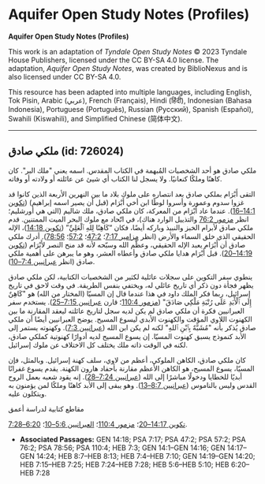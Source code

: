 # Aquifer Open Study Notes (Profiles)

**Aquifer Open Study Notes (Profiles)**

This work is an adaptation of *Tyndale Open Study Notes* © 2023 Tyndale House Publishers, licensed under the CC BY\-SA 4\.0 license. The adaptation, *Aquifer Open Study Notes*, was created by BiblioNexus and is also licensed under CC BY\-SA 4\.0\.

This resource has been adapted into multiple languages, including English, Tok Pisin, Arabic (عربي), French (Français), Hindi (हिंदी), Indonesian (Bahasa Indonesia), Portuguese (Português), Russian (Русский), Spanish (Español), Swahili (Kiswahili), and Simplified Chinese (简体中文).



--------------------------------

## ملكي صادق (id: 726024)

ملكي صادق هو أحد الشخصيات المُبهمة في الكتاب المقدس. اسمه يعني "ملك البر". كان كاهنًا وملكًا كنعانيًا. ولا يسجل لنا الكتاب أي شيئ عن عائلته أو ولادته أو وفاته.

التقى أَبْرَام بملكي صادق بعد انتصاره على ملوك بلاد ما بين النهرين الأربعة الذين كانوا قد غزوا سدوم وعمورة وأسروا لوطًا ابن أخي أَبْرَام (قبل أن يصير اسمه إبراهيم) ([تكوين 14:1–16](https://ref.ly/Gen14:1-Gen14:16)). عندما عاد أَبْرَام من المعركة، كان ملكي صادق، ملك شاليم (التي هي أورشليم؛ انظر [مزمور 76:2](https://ref.ly/Ps76:2) والتذييل الوارد هناك)، في اتّحاد مع ملوك البحر الميت الممتنين. قدم ملكي صادق لأبرام الخبز والنبيذ وباركه أيضًا، فكان “كَاهِنًا لِلهِ ٱلْعَلِيِّ” ([تكوين 14:18](https://ref.ly/Gen14:18))، الإله الحقيقي الذي خلق السماء والأرض (انظر [مزامير 7:17](https://ref.ly/Ps7:17)؛ [47:2](https://ref.ly/Ps47:2)؛ [57:2](https://ref.ly/Ps57:2)؛ [78:56](https://ref.ly/Ps78:56)). أدرك ملكي صادق أن أَبْرَام يعبد الإله الحقيقي، وعظّم الله وسبّحه لأنه قد منح النصر لأَبْرَام ([تكوين 14:19–20](https://ref.ly/Gen14:19-Gen14:20)). قبل أَبْرَام هدايا ملكي صادق وأعطاه العشر، وهو ما يبرهن على أهمية ملكي صادق (انظر [عبرانيين 7:4–10](https://ref.ly/Heb7:4-Heb7:10)).

ينطوي سفر التكوين على سجلات عائلية لكثير من الشخصيات الكتابية، لكن ملكي صادق يظهر فجأة دون ذكر أي تاريخ عائلي له، ويختفي بنفس الطريقة. في وقت لاحق في تاريخ إسرائيل، ربما فكر الملك داود في هذا عندما قال إن المسيّا (المختار من الله) هو "كَاهِنٌ إِلَى ٱلْأَبَدِ عَلَى رُتْبَةِ مَلْكِي صَادَقَ" ([مزمور 110:4](https://ref.ly/Ps110:4)؛ قارن [عبرانيين 7:15–25](https://ref.ly/Heb7:15-Heb7:25)). يستخدم سفر العبرانيين فكرة أن ملكي صادق لم يكن لديه سجل لتاريخ عائلته ليعقد المقارنة ما بين الكهنوت اللاوي المؤقت والكهنوت الأبدي ليسوع المسيح. يوضح العبرانيين أيضًا أن ملكي صادق يُذكر بأنه "مُشَبَّهٌ بِٱبْنِ ٱللهِ" لكنه لم يكن ابن الله ([عبرانيين 7:3](https://ref.ly/Heb7:3)). وكهنوته يستمر إلى الأبد كنموذج يسبق كهنوت المسيّا. إن يسوع المسيح لديه أدوارًا كهنوتية كملكي صادق، لكنه في الوقت ذاته ملك يختلف كل الاختلاف عن ملوك إسرائيل. 

كان ملكي صادق، الكاهن الملوكي، أعظم من لاوي، سلف كهنة إسرائيل. وبالمثل، فإن المسيّا، يسوع المسيح، هو الكاهن الأعظم مقارنة بأحفاد هارون الكهنة. يقدم يسوع غفرانًا أبديًا للخطايا ودخولًا مباشرًا إلى الله ([عبرانيين 7:24–28](https://ref.ly/Heb7:24-Heb7:28)). إنه يقود شعبه بعمل الروح القدس وليس بالناموس ([عبرانيين 8:7–13](https://ref.ly/Heb8:7-Heb8:13)). وهو يبقى إلى الأبد كاهنًا وملكًا لمن يؤمنون به ويتكلون عليه. 

مقاطع كتابية لدراسة أعمق

[تكوين 14:17–20](https://ref.ly/Gen14:17-Gen14:24)؛ [مزمور 110:4](https://ref.ly/Ps110:4)؛ [العبرانيين 5:6–10](https://ref.ly/Heb5:6-Heb5:10)؛ [6:20–7:28](https://ref.ly/Heb6:20-Heb7:28).

* **Associated Passages:** GEN 14:18; PSA 7:17; PSA 47:2; PSA 57:2; PSA 76:2; PSA 78:56; PSA 110:4; HEB 7:3; GEN 14:1–GEN 14:16; GEN 14:17–GEN 14:24; HEB 8:7–HEB 8:13; HEB 7:4–HEB 7:10; GEN 14:19–GEN 14:20; HEB 7:15–HEB 7:25; HEB 7:24–HEB 7:28; HEB 5:6–HEB 5:10; HEB 6:20–HEB 7:28

